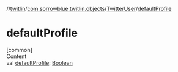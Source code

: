 //[twitlin](../../index.md)/[com.sorrowblue.twitlin.objects](../index.md)/[TwitterUser](index.md)/[defaultProfile](default-profile.md)



# defaultProfile  
[common]  
Content  
val [defaultProfile](default-profile.md): [Boolean](https://kotlinlang.org/api/latest/jvm/stdlib/kotlin/-boolean/index.html)  



